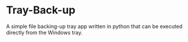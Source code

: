 # Tray-Back-up
A simple file backing-up tray app written in python that can be executed directly from the Windows tray. 
